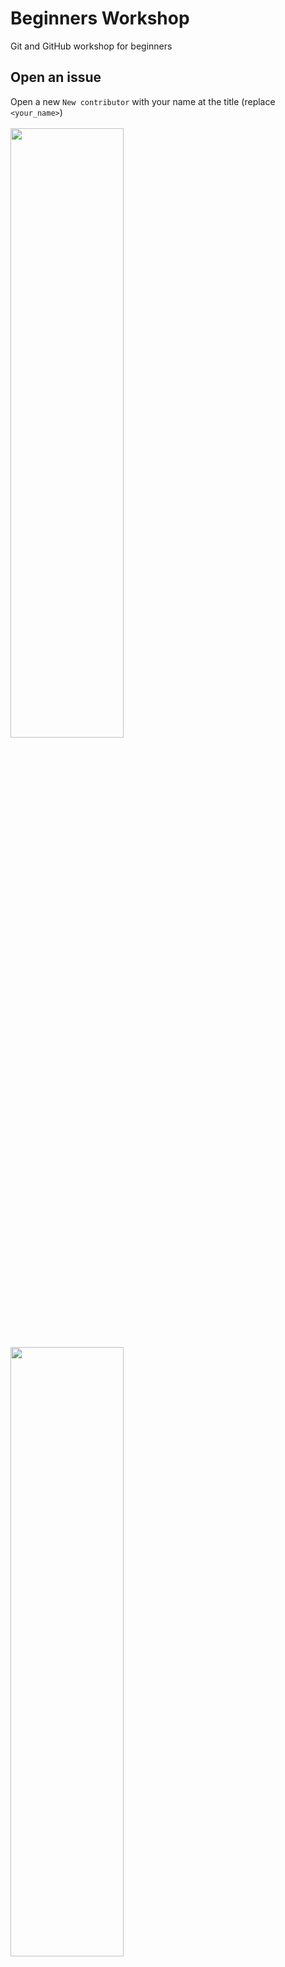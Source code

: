 # Beginners Workshop
Git and GitHub workshop for beginners

## Open an issue
Open a new `New contributor` with your name at the title (replace `<your_name>`)</br>  
<img src="https://user-images.githubusercontent.com/19731161/158020341-a711cc28-4e81-445b-b21e-97ae271669fb.png" width="60%" height="50%">
</br>
<img src="https://user-images.githubusercontent.com/19731161/158020410-ff20216e-4375-48f8-85cd-420cd6617cb5.png" width="60%" height="50%">

## Fork the remote respository
<img src="https://user-images.githubusercontent.com/19731161/158017341-0551f689-4151-44d0-9fa8-6bff2b0d762f.png" width="60%" height="50%">

## Create your local respository
Clone the fork into your new folder:
```bash
$ git clone https://github.com/<USER_NAME>/beginners-workshop  
```
<img src="https://user-images.githubusercontent.com/19731161/158017477-670f83b3-89f3-441e-ae77-9e8cc60a917d.png" width="60%" height="50%">

Go into the git directory:  
```bash
$ cd beginners-workshop
```  

Open the dir `beginners-workshop` in your text editor

## Create and modify a local branch
Create a new feature branch:
```
$ git branch <feature_yourname>
$ git checkout <feature_yourname>
$ git branch -a
```
OR shorthand version:
```
$ git checkout -b <feature_yourname>
```
Create a new file under the `contributors` dir: `<your_name.md>`

Copy this into **contributors/your_name.md** file:

```
Your name:
Why you came to the workshop?
Is this your first event?
Favorite animal?
What is GitHub user URL?
```

Check the status of your changes: 
```bash
   $ git status
``` 
*Your file is not being track by git, we need to add it*

Add **contributors/your_name.md** to the repo:
```bash
  $ git add contributors/<your_name.md>
```
>TIP: *git add* stages your changes. You cannot commit your changes until you have first staged them.

Check the status again to see the staged file:
```bash
  $ git status
```

Commit your changes: 
*"Commit early and commit often"*
```bash
   $ git commit -m "Add your commit message here"
``` 

Push your branch to the remote: 
```bash
   $ git push 
```

You will get the following error:
```
fatal: The current branch <feature_yourname> has no upstream branch.
To push the current branch and set the remote as upstream, use
```
*This error is happening becasue your branch only exsits locally and not on the server*

So let's fix that:

```bash
   $ git push --set-upstream origin <feature_yourname>
   $ git status
```

## Create your PR

Go to your fork on GitHub and click `Compare & pull request`

<img src="https://user-images.githubusercontent.com/19731161/158021191-b2b63a14-45a0-4962-9735-cccf42365e3d.png" width="60%" height="50%">

Add your issue number to the PR title (e.g. <message> #2)  
</br>
Comapre changes and submit your message  
<img src="https://user-images.githubusercontent.com/19731161/158018528-0eac7b3d-c554-4715-8a79-aeb15804ffae.png" width="60%" height="50%">

## [Optional] Delete your branch
*Once your PR has been merged, you should delete your feature branch*

```bash
   $ git push --delete origin <feature_yourname>
   $ git branch -d <feature_yourname>
```
## You're done!
Once the PR will be merged, your profile will be added to this file:  
[list_of_contributors.md](https://github.com/github-user-group/beginners-workshop/blob/main/list_of_contributors.md)

## Feedback
Feel free to [share your feedback](https://docs.google.com/forms/d/e/1FAIpQLSc0t1xhESrSMmWmApxIF6y4slloSgVrSWSCkDMKEcnAX3-hNg/viewform) so we will know how to improve for next time :)

